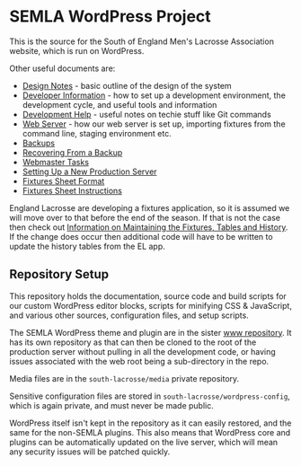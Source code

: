 # SEMLA WordPress Project

This is the source for the South of England Men's Lacrosse Association website, which is run on WordPress.

Other useful documents are:

* [Design Notes](docs/design-notes.md) - basic outline of the design of the system
* [Developer Information](docs/developer-info.md) - how to set up a development environment, the development cycle, and useful tools and information
* [Development Help](docs/development-help.md) - useful notes on techie stuff like Git commands
* [Web Server](docs/web-server.md) - how our web server is set up, importing fixtures from the command line, staging environment etc.
* [Backups](docs/backups.md)
* [Recovering From a Backup](docs/recovery.md)
* [Webmaster Tasks](docs/webmaster-tasks.md)
* [Setting Up a New Production Server](docs/setting-up-server.md)
* [Fixtures Sheet Format](docs/fixtures-sheet-format.md)
* [Fixtures Sheet Instructions](docs/fixtures-sheet.md)

England Lacrosse are developing a fixtures application, so it is assumed we will move over to that before the end of the season. If that is not the case then check out [Information on Maintaining the Fixtures, Tables and History](docs/fixtures-tables-history.md). If the change does occur then additional code will have to be written to update the history tables from the EL app.

## Repository Setup

This repository holds the documentation, source code and build scripts for our custom WordPress editor blocks, scripts for minifying CSS & JavaScript, and various other sources, configuration files, and setup scripts.

The SEMLA WordPress theme and plugin are in the sister [www repository](https://github.com/south-lacrosse/www). It has its own repository as that can then be cloned to the root of the production server without pulling in all the development code, or having issues associated with the web root being a sub-directory in the repo.

Media files are in the `south-lacrosse/media` private repository.

Sensitive configuration files are stored in `south-lacrosse/wordpress-config`, which is again private, and must never be made public.

WordPress itself isn't kept in the repository as it can easily restored, and the same for the non-SEMLA plugins. This also means that WordPress core and plugins can be automatically updated on the live server, which will mean any security issues will be patched quickly.
